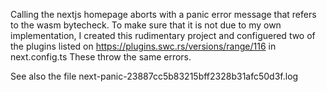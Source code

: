 Calling the nextjs homepage aborts with a panic error message that refers to the wasm bytecheck.
To make sure that it is not due to my own implementation, I created this rudimentary project and configuered two of the plugins listed on https://plugins.swc.rs/versions/range/116 in next.config.ts These throw the same errors.

See also the file next-panic-23887cc5b83215bff2328b31afc50d3f.log
